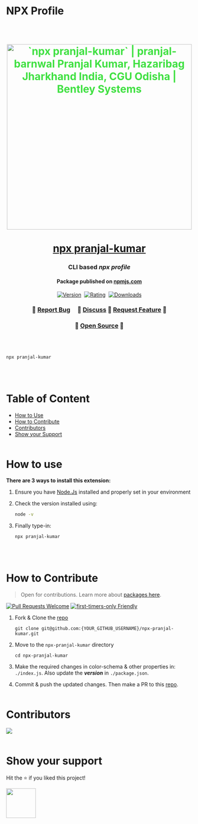 # NPX Profile


<h1 align="center" style="color: #3fe041;">
  <br>
    <img src="https://github.com/pranjal-barnwal/pranjal-barnwal/assets/71400605/2f37355c-1ff1-4900-9b29-c2d3b2ac0ef8" alt="`npx pranjal-kumar` | pranjal-barnwal Pranjal Kumar, Hazaribag Jharkhand India, CGU Odisha | Bentley Systems" width="500">
  <br><br>
  <a href="https://www.npmjs.com/package/pranjal-kumar">
  npx pranjal-kumar
  </a>
  <br>
</h1>

<h3 align="center">CLI based <b><i>npx profile</i></b></h3>
<h4 align="center">Package published on <a href='https://www.npmjs.com/package/pranjal-kumar'>npmjs.com</a></h4>

<p align="center" style="color: #3fe041;">
    <a href="https://www.npmjs.com/package/pranjal-kumar"><img src="https://img.shields.io/visual-studio-marketplace/v/PranjalKumar.npx-pranjal-kumar?style=for-the-badge&colorA=252526&colorB=43A047&label=VERSION" alt="Version"></a>&nbsp;
    <a href="https://www.npmjs.com/package/pranjal-kumar"><img src="https://img.shields.io/visual-studio-marketplace/r/PranjalKumar.npx-pranjal-kumar?style=for-the-badge&colorA=252526&colorB=43A047&label=Rating" alt="Rating"></a>&nbsp;
    <a href="https://www.npmjs.com/package/pranjal-kumar"><img src="https://img.shields.io/visual-studio-marketplace/d/PranjalKumar.npx-pranjal-kumar?style=for-the-badge&colorA=252526&colorB=43A047&label=Downloads" alt="Downloads"></a>
</p>


<h3 align="center">
    🔹
    <a href="https://github.com/pranjal-barnwal/npx-pranjal-kumar/issues">Report Bug</a> &nbsp; &nbsp;
    🔹
    <a href="https://github.com/pranjal-barnwal/npx-pranjal-kumar/discussions">Discuss</a>
    🔹
    <a href="https://github.com/pranjal-barnwal/npx-pranjal-kumar/issues">Request Feature</a>
    🔹
</h3>
<h3 align="center">
    🔹
    <a href="https://github.com/pranjal-barnwal/npx-pranjal-kumar/blob/main/CONTRIBUTING.md">Open Source</a>
    🔹
    <br/>
    <br/>
</h3>

<br>


```bash
npx pranjal-kumar
```


<br/><br/>


# Table of Content
- [How to Use](#how-to-use)
- [How to Contribute](#how-to-contribute)
- [Contributors](#contributors)
- [Show your Support](#show-your-support)
<br/><br/>



# How to use
**There are 3 ways to install this extension:**
1. Ensure you have [Node.Js](https://nodejs.org/en) installed and properly set in your environment

2. Check the version installed using:
    ```bash
    node -v
    ```
3. Finally type-in:
    ```bash
    npx pranjal-kumar
    ```
<br/><br/>




# How to Contribute
> Open for contributions.
Learn more about [packages here](https://docs.npmjs.com/packages-and-modules).

[![Pull Requests Welcome](https://img.shields.io/badge/PRs-welcome-brightgreen.svg?style=flat)](https://github.com/pranjal-barnwal/npx-pranjal-kumar)
[![first-timers-only Friendly](https://img.shields.io/badge/beginner-friendly-blue.svg)](https://github.com/pranjal-barnwal/npx-pranjal-kumar)

1. Fork & Clone the [repo](https://github.com/pranjal-barnwal/npx-pranjal-kumar)
    ```pwsh
    git clone git@github.com:{YOUR_GITHUB_USERNAME}/npx-pranjal-kumar.git
    ```

2. Move to the `npx-pranjal-kumar` directory
    ```pwsh
    cd npx-pranjal-kumar
    ```

3. Make the required changes in color-schema & other properties in: `./index.js`. Also update the ***version*** in `./package.json`.


4. Commit & push the updated changes. Then make a PR to this [repo](https://github.com/pranjal-barnwal/npx-pranjal-kumar).
<br/><br/>



# Contributors
<a href="https://github.com/pranjal-barnwal/npx-pranjal-kumar/graphs/contributors">
  <img src="https://contrib.rocks/image?repo=pranjal-barnwal/npx-pranjal-kumar" />
</a>
<br/><br/>

# Show your support
Hit the ⭐ if you liked this project!

<img src="https://media.giphy.com/media/mGcNjsfWAjY5AEZNw6/giphy.gif" width="80">

